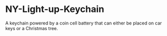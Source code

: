 # NY-Light-up-Keychain
A keychain powered by a coin cell battery that can either be placed on car keys or a Christmas tree.
